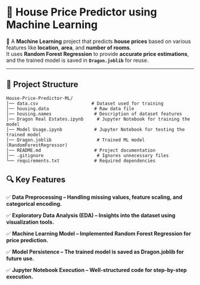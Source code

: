 # 🏡 **House Price Predictor using Machine Learning**  

📌 A **Machine Learning** project that predicts **house prices** based on various features like **location**, **area**, and **number of rooms**.  
It uses **Random Forest Regression** to provide **accurate price estimations**, and the trained model is saved in **`Dragon.joblib`** for reuse.  

---

## 📂 **Project Structure**  

```plaintext
House-Price-Predictor-ML/
│── data.csv                    # Dataset used for training
│── housing.data                 # Raw data file
│── housing.names                # Description of dataset features
│── Dragon Real Estates.ipynb     # Jupyter Notebook for training the model
│── Model Usage.ipynb            # Jupyter Notebook for testing the trained model
│── Dragon.joblib                 # Trained ML model (RandomForestRegressor)
│── README.md                    # Project documentation
│── .gitignore                    # Ignores unnecessary files
└── requirements.txt             # Required dependencies
```
 ## 🔍 **Key Features**

✅ **Data Preprocessing – Handling missing values, feature scaling, and categorical encoding.**

✅ **Exploratory Data Analysis (EDA) – Insights into the dataset using visualization tools.**

✅ **Machine Learning Model – Implemented Random Forest Regression for price prediction.**

✅ **Model Persistence – The trained model is saved as Dragon.joblib for future use.**

✅ **Jupyter Notebook Execution – Well-structured code for step-by-step execution.**


